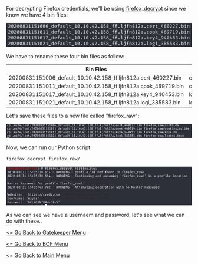 For decrypting Firefox credentials, we'll be using [firefox_decrypt](https://github.com/unode/firefox_decrypt) since we know we have 4 bin files:

![Bin Files](binFiles.png)

We have to rename these four bin files as follow:

Bin Files | New Name
--------- | ---------
20200831151006_default_10.10.42.158_ff.ljfn812a.cert_460227.bin | cert9.db
20200831151011_default_10.10.42.158_ff.ljfn812a.cook_469719.bin | cookies.sqlite
20200831151017_default_10.10.42.158_ff.ljfn812a.key4_940453.bin | key4.db
20200831151021_default_10.10.42.158_ff.ljfn812a.logi_385583.bin | logins.json


Let's save these files to a new file called "firefox_raw":

![Firefox_Raw](firefoxRaw.png)

Now, we can run our Python script
```
firefox_decrypt firefox_raw/
```
![Firefox_Creds](firefoxCreds.png)

As we can see we have a usernaem and password, let's see what we can do with these..

[<= Go Back to Gatekeeper Menu](GatekeeperMain.md)

[<= Go Back to BOF Menu](BOFMain.md)

[<= Go Back to Main Menu](index.md)
